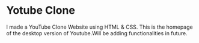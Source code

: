 # Yotube Clone
I made a YouTube Clone Website using HTML &amp; CSS. This is the homepage of the desktop version of Youtube.Will be adding functionalities in future.
